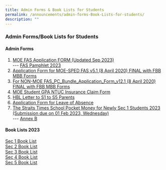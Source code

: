 ```yaml
---
title: Admin Forms & Book Lists for Students
permalink: /announcements/admin-forms-Book-Lists-for-students/
description: ""
---
```

### **Admin Forms/Book Lists for Students**
#### **Admin Forms**
1. [MOE FAS Application FORM (Updated Sep 2023)](/files/admin%20form1.pdf)
<br> --- [FAS Pamphlet 2023](/files/admin%20form2.pdf)<br>
2. [Application Form for MOE-SPED FAS v5.1 (8 April 2020) FINAL with FBB MBB Forms](/files/admin%20form3.pdf)<br>
3. [For NON-MOE FAS\_PC\_Bundle\_Application\_Form\_v12.1 (8 April 2020) FINAL with FBB MBB Forms](/files/admin%20form4.pdf)<br>
4. [MOE Student GPA NTUC Insurance Claim Form](/files/admin%20form5.pdf)<br>
5. [HBL Letter to S1 to S5 Parents](/files/admin%20form8.pdf) <br>
6. [Application Form for Leave of Absence](/files/loaform.pdf)<br>
7. [The Straits Times School Pocket Money for Newly Sec 1 Students 2023 (Submission due on 01 Feb 2023, Wednesday)](/files/annexa2023.pdf) 
<br> --- [Annex B](/files/annexb2023.pdf)


#### **Book Lists 2023**
[Sec 1 Book List](/files/sec1booklist2023.pdf)<br>
[Sec 2 Book List](/files/sec2booklist2023.pdf)<br>
[Sec 3 Book List](/files/sec3booklist2023.pdf)<br>
[Sec 4 Book List](/files/sec4booklist2023.pdf)<br>
[Sec 5 Book List](/files/sec5booklist2023.pdf)